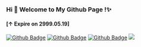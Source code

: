### Hi 👋 Welcome to My Github Page !✨
#### [↑ Expire on 2999.05.19]

[![Github Badge](https://img.shields.io/badge/-Website-232323?style=flat-square&logo=Website&logoColor=white&link=https://csga.tk)](https://csga.tk)
[![Github Badge](https://img.shields.io/badge/-Facebook-232323?style=flat-square&logo=Facebook&logoColor=blue&link=https://www.facebook.com/groups/csga.ios)](https://www.facebook.com/groups/csga.ios)
[![Github Badge](https://img.shields.io/badge/-Discord-232323?style=flat-square&logo=Discord&logoColor=white&link=https://discord.gg/nAjmbWNKsV)](https://discord.gg/nAjmbWNKsV)
![](https://visitor-badge.glitch.me/badge?page_id=csga-ios.visitor-badge)  

<!--
**CSGA-iOS/CSGA-iOS** is a ✨ _special_ ✨ repository because its `README.md` (this file) appears on your GitHub profile.

Here are some ideas to get you started:

- 🔭 I’m currently working on ...
- 🌱 I’m currently learning ...
- 👯 I’m looking to collaborate on ...
- 🤔 I’m looking for help with ...
- 💬 Ask me about ...
- 📫 How to reach me: ...
- 😄 Pronouns: ...
- ⚡ Fun fact: ...
-->
